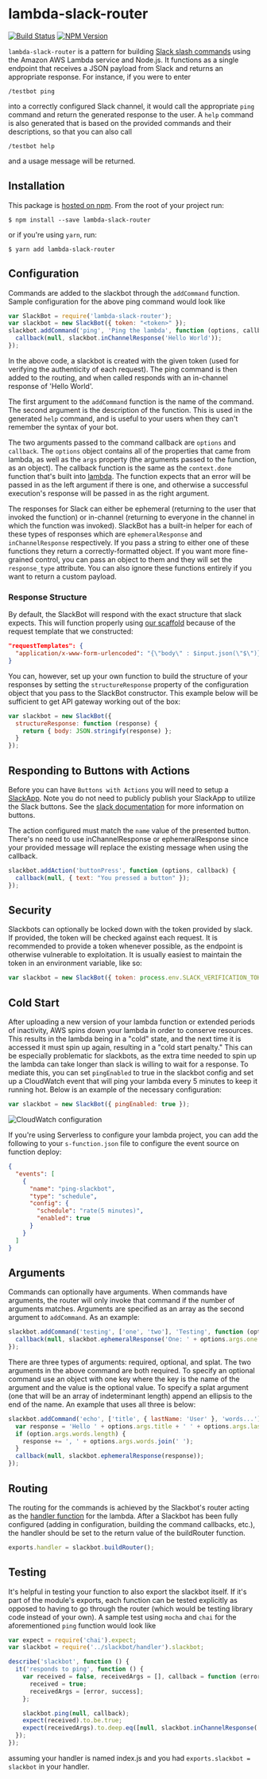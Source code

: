 # lambda-slack-router

[![Build Status](https://travis-ci.org/localytics/lambda-slack-router.svg?branch=master)](https://travis-ci.org/localytics/lambda-slack-router)
[![NPM Version](https://img.shields.io/npm/v/lambda-slack-router.svg)](https://www.npmjs.com/package/lambda-slack-router)

`lambda-slack-router` is a pattern for building [Slack slash commands](https://api.slack.com/slash-commands) using the Amazon AWS Lambda service and Node.js. It functions as a single endpoint that receives a JSON payload from Slack and returns an appropriate response. For instance, if you were to enter

    /testbot ping

into a correctly configured Slack channel, it would call the appropriate `ping` command and return the generated response to the user. A `help` command is also generated that is based on the provided commands and their descriptions, so that you can also call

    /testbot help

and a usage message will be returned.

## Installation

This package is [hosted on npm](https://www.npmjs.com/package/lambda-slack-router). From the root of your project run:

    $ npm install --save lambda-slack-router

or if you're using `yarn`, run:

    $ yarn add lambda-slack-router

## Configuration

Commands are added to the slackbot through the `addCommand` function. Sample configuration for the above ping command would look like

```javascript
var SlackBot = require('lambda-slack-router');
var slackbot = new SlackBot({ token: "<token>" });
slackbot.addCommand('ping', 'Ping the lambda', function (options, callback) {
  callback(null, slackbot.inChannelResponse('Hello World'));
});
```

In the above code, a slackbot is created with the given token (used for verifying the authenticity of each request). The ping command is then added to the routing, and when called responds with an in-channel response of 'Hello World'.

The first argument to the `addCommand` function is the name of the command. The second argument is the description of the function. This is used in the generated `help` command, and is useful to your users when they can't remember the syntax of your bot.

The two arguments passed to the command callback are `options` and `callback`. The `options` object contains all of the properties that came from lambda, as well as the `args` property (the arguments passed to the function, as an object). The callback function is the same as the `context.done` function that's built into [lambda](http://docs.aws.amazon.com/lambda/latest/dg/nodejs-prog-model-context.html). The function expects that an error will be passed in as the left argument if there is one, and otherwise a successful execution's response will be passed in as the right argument.

The responses for Slack can either be ephemeral (returning to the user that invoked the function) or in-channel (returning to everyone in the channel in which the function was invoked). SlackBot has a built-in helper for each of these types of responses which are `ephemeralResponse` and `inChannelResponse` respectively. If you pass a string to either one of these functions they return a correctly-formatted object. If you want more fine-grained control, you can pass an object to them and they will set the `response_type` attribute. You can also ignore these functions entirely if you want to return a custom payload.

### Response Structure

By default, the SlackBot will respond with the exact structure that slack expects. This will function properly using [our scaffold](https://github.com/localytics/serverless-slackbot-scaffold) because of the request template that we constructed:

```json
"requestTemplates": {
  "application/x-www-form-urlencoded": "{\"body\" : $input.json(\"$\")}"
}
```

You can, however, set up your own function to build the structure of your responses by setting the `structureResponse` property of the configuration object that you pass to the SlackBot constructor. This example below will be sufficient to get API gateway working out of the box:

```javascript
var slackbot = new SlackBot({
  structureResponse: function (response) {
    return { body: JSON.stringify(response) };
  }
});
```

## Responding to Buttons with Actions

Before you can have `Buttons with Actions` you will need to setup a [SlackApp](https://api.slack.com/slack-apps). Note you do not need to publicly publish your SlackApp to utilize the Slack buttons. See the [slack documentation](https://api.slack.com/docs/message-buttons) for more information on buttons.

The action configured must match the `name` value of the presented button.
There's no need to use inChannelResponse or ephemeralResponse since your provided message will replace the existing message when using the callback.

```javascript
slackbot.addAction('buttonPress', function (options, callback) {
  callback(null, { text: "You pressed a button" });
});
```

## Security

Slackbots can optionally be locked down with the token provided by slack. If provided, the token will be checked against each request. It is recommended to provide a token whenever possible, as the endpoint is otherwise vulnerable to exploitation. It is usually easiest to maintain the token in an environment variable, like so:

```javascript
var slackbot = new SlackBot({ token: process.env.SLACK_VERIFICATION_TOKEN });
```

## Cold Start

After uploading a new version of your lambda function or extended periods of inactivity, AWS spins down your lambda in order to conserve resources. This results in the lambda being in a "cold" state, and the next time it is accessed it must spin up again, resulting in a "cold start penalty." This can be especially problematic for slackbots, as the extra time needed to spin up the lambda can take longer than slack is willing to wait for a response. To mediate this, you can set `pingEnabled` to true in the slackbot config and set up a CloudWatch event that will ping your lambda every 5 minutes to keep it running hot. Below is an example of the necessary configuration:

```javascript
var slackbot = new SlackBot({ pingEnabled: true });
```

![CloudWatch configuration](doc/cloudwatch-configuration.png)

If you're using Serverless to configure your lambda project, you can add the following to your `s-function.json` file to configure the event source on function deploy:

```json
{
  "events": [
    {
      "name": "ping-slackbot",
      "type": "schedule",
      "config": {
        "schedule": "rate(5 minutes)",
        "enabled": true
      }
    }
  ]
}
```

## Arguments

Commands can optionally have arguments. When commands have arguments, the router will only invoke that command if the number of arguments matches. Arguments are specified as an array as the second argument to `addCommand`. As an example:

```javascript
slackbot.addCommand('testing', ['one', 'two'], 'Testing', function (options, callback) {
  callback(null, slackbot.ephemeralResponse('One: ' + options.args.one + ', Two: ' + options.args.two));
});
```

There are three types of arguments: required, optional, and splat. The two arguments in the above command are both required. To specify an optional command use an object with one key where the key is the name of the argument and the value is the optional value. To specify a splat argument (one that will be an array of indeterminant length) append an ellipsis to the end of the name. An example that uses all three is below:

```javascript
slackbot.addCommand('echo', ['title', { lastName: 'User' }, 'words...'], 'Respond to the user', function (options, callback) {
  var response = 'Hello ' + options.args.title + ' ' + options.args.lastName;
  if (option.args.words.length) {
    response += ', ' + options.args.words.join(' ');
  }
  callback(null, slackbot.ephemeralResponse(response));
});
```

## Routing

The routing for the commands is achieved by the Slackbot's router acting as the [handler function](http://docs.aws.amazon.com/lambda/latest/dg/nodejs-prog-model-han) for the lambda. After a Slackbot has been fully configured (adding in configuration, building the command callbacks, etc.), the handler should be set to the return value of the buildRouter function.

```javascript
exports.handler = slackbot.buildRouter();
```

## Testing

It's helpful in testing your function to also export the slackbot itself. If it's part of the module's exports, each function can be tested explicitly as opposed to having to go through the router (which would be testing library code instead of your own). A sample test using `mocha` and `chai` for the aforementioned `ping` function would look like

```javascript
var expect = require('chai').expect;
var slackbot = require('../slackbot/handler').slackbot;

describe('slackbot', function () {
  it('responds to ping', function () {
    var received = false, receivedArgs = [], callback = function (error, success) {
      received = true;
      receivedArgs = [error, success];
    };

    slackbot.ping(null, callback);
    expect(received).to.be.true;
    expect(receivedArgs).to.deep.eq([null, slackbot.inChannelResponse('Hello World')]);
  });
});
```

assuming your handler is named index.js and you had `exports.slackbot = slackbot` in your handler.
